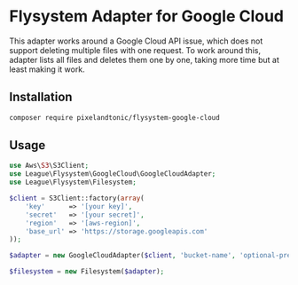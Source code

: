 # Flysystem Adapter for Google Cloud

This adapter works around a Google Cloud API issue, which does not support deleting
multiple files with one request. To work around this, adapter lists all files and
deletes them one by one, taking more time but at least making it work.

## Installation

```bash
composer require pixelandtonic/flysystem-google-cloud
```

## Usage

```php
use Aws\S3\S3Client;
use League\Flysystem\GoogleCloud\GoogleCloudAdapter;
use League\Flysystem\Filesystem;

$client = S3Client::factory(array(
    'key'      => '[your key]',
    'secret'   => '[your secret]',
    'region'   => '[aws-region]',
    'base_url' => 'https://storage.googleapis.com'
));

$adapter = new GoogleCloudAdapter($client, 'bucket-name', 'optional-prefix');

$filesystem = new Filesystem($adapter);
```
